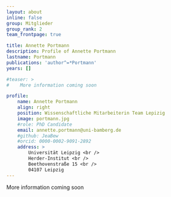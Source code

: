 ```yaml
---
layout: about
inline: false
group: Mitglieder
group_rank: 2
team_frontpage: true

title: Annette Portmann
description: Profile of Annette Portmann
lastname: Portmann
publications: 'author^=*Portmann'
years: []

#teaser: >
#    More information coming soon

profile:
    name: Annette Portmann
    align: right
    position: Wissenschaftliche Mitarbeiterin Team Lepizig
    image: portmann.jpg
    #role: PhD Candidate
    email: annette.portmann@uni-bamberg.de
    #github: JeaBew
    #orcid: 0000-0002-9091-2892
    address: >
        Universität Leipzig <br />
        Herder-Institut <br />
        Beethovenstraße 15 <br />
        04107 Leipzig
---
```


More information coming soon
